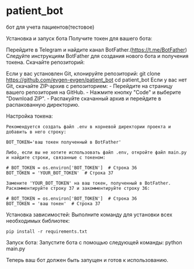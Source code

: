 # patient_bot
бот для учета пациентов(тестовое) 




Установка и запуск бота
Получите токен для вашего бота:

Перейдите в Telegram и найдите канал BotFather.(https://t.me/BotFather) 
Следуйте инструкциям BotFather для создания нового бота и получения токена.
Скачайте репозиторий:

Если у вас установлен Git, клонируйте репозиторий:
    git clone https://github.com/evgen-evgen/patient_bot
    cd patient_bot
Если у вас нет Git, скачайте ZIP-архив с репозиторием:
    - Перейдите на страницу вашего репозитория на GitHub.
    - Нажмите кнопку "Code" и выберите "Download ZIP".
    - Распакуйте скачанный архив и перейдите в распакованную директорию.

Настройка токена:

    Рекомендуется создать файл .env в корневой директории проекта и добавить в него строку:

    BOT_TOKEN='ваш токен полученный в BotFather'

    Либо, если вы не хотите использовать файл .env, откройте файл main.py и найдите строки, связанные с токеном:

    # BOT_TOKEN = os.environ['BOT_TOKEN']  # Строка 36
    BOT_TOKEN = 'YOUR_BOT_TOKEN'  # Строка 37

    Замените 'YOUR_BOT_TOKEN' на ваш токен, полученный в BotFather.
    Раскомментируйте строку 37 и закомментируйте строку 36:

    # BOT_TOKEN = os.environ['BOT_TOKEN']  # Строка 36
    BOT_TOKEN = 'ваш токен'  # Строка 37


Установка зависимостей:
    Выполните команду для установки всех необходимых библиотек:

    pip install -r requirements.txt

Запуск бота:
    Запустите бота с помощью следующей команды:
    python main.py

Теперь ваш бот должен быть запущен и готов к использованию.